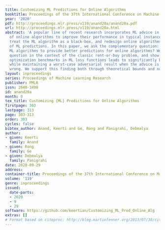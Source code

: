```yaml
---
title: Customizing ML Predictions for Online Algorithms
booktitle: Proceedings of the 37th International Conference on Machine Learning
year: '2020'
pdf: http://proceedings.mlr.press/v119/anand20a/anand20a.pdf
url: http://proceedings.mlr.press/v119/anand20a.html
abstract: 'A popular line of recent research incorporates ML advice in the design
  of online algorithms to improve their performance in typical instances. These papers
  treat the ML algorithm as a black-box, and redesign online algorithms to take advantage
  of ML predictions. In this paper, we ask the complementary question: can we redesign
  ML algorithms to provide better predictions for online algorithms? We explore this
  question in the context of the classic rent-or-buy problem, and show that incorporating
  optimization benchmarks in ML loss functions leads to significantly better performance,
  while maintaining a worst-case adversarial result when the advice is completely
  wrong. We support this finding both through theoretical bounds and numerical simulations.'
layout: inproceedings
series: Proceedings of Machine Learning Research
publisher: PMLR
issn: 2640-3498
id: anand20a
month: 0
tex_title: Customizing {ML} Predictions for Online Algorithms
firstpage: 303
lastpage: 313
page: 303-313
order: 303
cycles: false
bibtex_author: Anand, Keerti and Ge, Rong and Panigrahi, Debmalya
author:
- given: Keerti
  family: Anand
- given: Rong
  family: Ge
- given: Debmalya
  family: Panigrahi
date: 2020-09-29
address: 
container-title: Proceedings of the 37th International Conference on Machine Learning
volume: '119'
genre: inproceedings
issued:
  date-parts:
  - 2020
  - 9
  - 29
software: https://github.com/keertian/Customizing_ML_Pred_Online_Alg
extras: []
# Format based on citeproc: http://blog.martinfenner.org/2013/07/30/citeproc-yaml-for-bibliographies/
---
```

